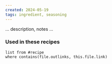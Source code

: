 ```yaml
---
created: 2024-05-19
tags: ingredient, seasoning
---
```



… description, notes …

### Used in these recipes

```dataview
list from #recipe
where contains(file.outlinks, this.file.link)
```